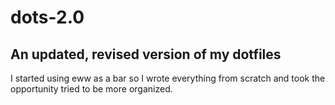 # dots-2.0

## An updated, revised version of my dotfiles

I started using eww as a bar so I wrote everything from scratch and took the opportunity tried to be more organized.
